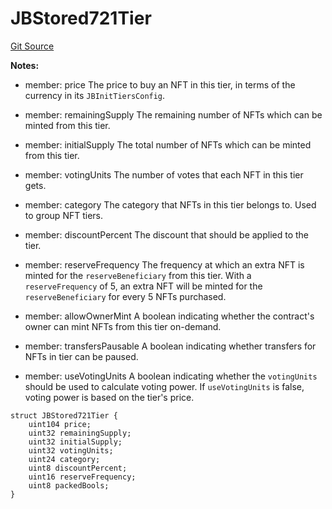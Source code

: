 # JBStored721Tier
[Git Source](https://github.com/Bananapus/nana-721-hook/blob/e813fb5b7d17cd3d18023137d70a7b2f3911ad99/src/structs/JBStored721Tier.sol)

**Notes:**
- member: price The price to buy an NFT in this tier, in terms of the currency in its `JBInitTiersConfig`.

- member: remainingSupply The remaining number of NFTs which can be minted from this tier.

- member: initialSupply The total number of NFTs which can be minted from this tier.

- member: votingUnits The number of votes that each NFT in this tier gets.

- member: category The category that NFTs in this tier belongs to. Used to group NFT tiers.

- member: discountPercent The discount that should be applied to the tier.

- member: reserveFrequency The frequency at which an extra NFT is minted for the `reserveBeneficiary` from this
tier. With a `reserveFrequency` of 5, an extra NFT will be minted for the `reserveBeneficiary` for every 5 NFTs
purchased.

- member: allowOwnerMint A boolean indicating whether the contract's owner can mint NFTs from this tier
on-demand.

- member: transfersPausable A boolean indicating whether transfers for NFTs in tier can be paused.

- member: useVotingUnits A boolean indicating whether the `votingUnits` should be used to calculate voting
power. If `useVotingUnits` is false, voting power is based on the tier's price.


```solidity
struct JBStored721Tier {
    uint104 price;
    uint32 remainingSupply;
    uint32 initialSupply;
    uint32 votingUnits;
    uint24 category;
    uint8 discountPercent;
    uint16 reserveFrequency;
    uint8 packedBools;
}
```


